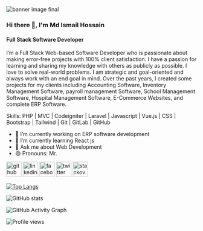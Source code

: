 ![banner image final](https://user-images.githubusercontent.com/81282148/194095395-59c40d4e-3269-4404-b767-69f66292a3b2.png)


### Hi there 👋, I'm Md Ismail Hossain
#### Full Stack Software Developer
I’m a Full Stack Web-based Software Developer who is passionate about making error-free projects with 100% client satisfaction. I have a passion for learning and sharing my knowledge with others as publicly as possible. I love to solve real-world problems. I am strategic and goal-oriented and always work with an end goal in mind.
Over the past years, I created some projects for my clients including Accounting Software, Inventory Management Software, payroll management Software, School Management Software, Hospital Management Software, E-Commerce Websites, and complete ERP Software.

Skills: PHP | MVC | Codeigniter | Laravel | Javascript | Vue.js | CSS | Bootstrap | Tailwind | Git | GitLab | GitHub

- 🔭 I’m currently working on ERP software development 
- 🌱 I’m currently learning React js 
- 💬 Ask me about Web Development 
- 😄 Pronouns: Mr.  


[<img src='https://cdn.jsdelivr.net/npm/simple-icons@3.0.1/icons/github.svg' alt='github' height='40'>](https://github.com/Ismail0184)  [<img src='https://cdn.jsdelivr.net/npm/simple-icons@3.0.1/icons/linkedin.svg' alt='linkedin' height='40'>](https://www.linkedin.com/in/https://www.linkedin.com/in/md-ismail-hossain-606309234//)  [<img src='https://cdn.jsdelivr.net/npm/simple-icons@3.0.1/icons/facebook.svg' alt='facebook' height='40'>](https://www.facebook.com/https://www.facebook.com/ismailhossain1009)  [<img src='https://cdn.jsdelivr.net/npm/simple-icons@3.0.1/icons/twitter.svg' alt='twitter' height='40'>](https://twitter.com/https://twitter.com/Ismail57413689)  [<img src='https://cdn.jsdelivr.net/npm/simple-icons@3.0.1/icons/stackoverflow.svg' alt='stackoverflow' height='40'>](https://stackoverflow.com/users/https://stackoverflow.com/users/7301609/md-ismail-hossain)  

[![Top Langs](https://github-readme-stats.vercel.app/api/top-langs/?username=Ismail0184)](https://github.com/anuraghazra/github-readme-stats)

![GitHub stats](https://github-readme-stats.vercel.app/api?username=Ismail0184&show_icons=true)  

![GitHub Activity Graph](https://activity-graph.herokuapp.com/graph?username=Ismail0184)  

![Profile views](https://gpvc.arturio.dev/Ismail0184)  
